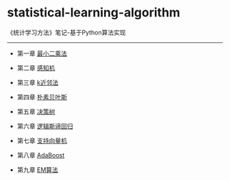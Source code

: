 # statistical-learning-algorithm
《统计学习方法》笔记-基于Python算法实现

-----

 * 第一章 [最小二乘法](https://github.com/czla/statistical-learning-algorithm/blob/master/LeastSquaresMethod/least_sqaure_method.ipynb)

 * 第二章 [感知机](https://github.com/czla/statistical-learning-algorithm/blob/master/Perceptron/Iris_perceptron.ipynb)

 * 第三章 [k近邻法](https://github.com/czla/statistical-learning-algorithm/blob/master/KNearestNeighbors/KNN.ipynb)

 * 第四章 [朴素贝叶斯](https://github.com/czla/statistical-learning-algorithm/blob/master/NaiveBayes/GaussianNB.ipynb)

 * 第五章 [决策树](https://github.com/czla/statistical-learning-algorithm/blob/master/DecisonTree/DT.ipynb)

 * 第六章 [逻辑斯谛回归](https://github.com/czla/statistical-learning-algorithm/blob/master/LogisticRegression/LR.ipynb)

 * 第七章 [支持向量机](https://github.com/czla/statistical-learning-algorithm/blob/master/SVM/support-vector-machine.ipynb)

 * 第八章 [AdaBoost](https://github.com/czla/statistical-learning-algorithm/tree/master/AdaBoost/Adaboost.ipynb)

 * 第九章 [EM算法](https://github.com/czla/statistical-learning-algorithm/blob/master/EM/em.ipynb)